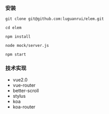 ### 安装

	git clone git@github.com:luguanrui/elem.git
	
	cd elem 
	
	npm install 
	
	node mock/server.js
	
	npm start
	

### 技术实现

* vue2.0
* vue-router
* better-scroll
* stylus
* koa
* koa-router 	


